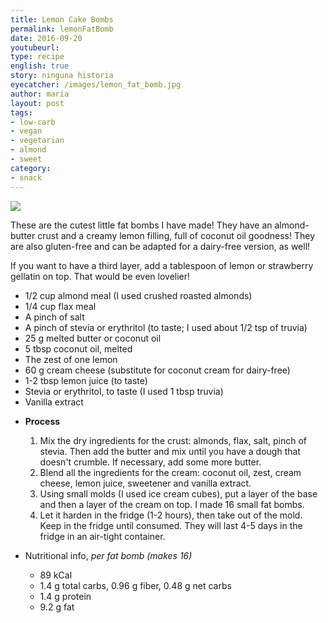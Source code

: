 ```yaml
---
title: Lemon Cake Bombs
permalink: lemonFatBomb
date: 2016-09-20
youtubeurl: 
type: recipe
english: true
story: ninguna historia
eyecatcher: /images/lemon_fat_bomb.jpg
author: maria
layout: post
tags:
- low-carb
- vegan
- vegetarian
- almond
- sweet
category:
- snack
---
```


<img src="https://farm1.staticflickr.com/624/30866633673_eb2994d19d_o_d.jpg" />

These are the cutest little fat bombs I have made! They have an almond-butter crust and a creamy lemon filling, full of coconut oil goodness! They are also gluten-free and can be adapted for a dairy-free version, as well!

If you want to have a third layer, add a tablespoon of lemon or strawberry gellatin on top. That would be even lovelier!


<ul>
    <li>1/2 cup almond meal (I used crushed roasted almonds)</li>
    <li>1/4 cup flax meal</li>
    <li>A pinch of salt</li>
    <li>A pinch of stevia or erythritol (to taste; I used about 1/2 tsp of truvia)</li>
    <li>25 g melted butter or coconut oil</li>
    <li>5 tbsp coconut oil, melted</li>
    <li>The zest of one lemon</li>
    <li>60 g cream cheese (substitute for coconut cream for dairy-free)</li>
    <li>1-2 tbsp lemon juice (to taste)</li>
    <li>Stevia or erythritol, to taste (I used 1 tbsp truvia)</li>
    <li>Vanilla extract</li>
</ul>

* **Process**
  1. Mix the dry ingredients for the crust: almonds, flax, salt, pinch of stevia. Then add the butter and mix until you have a dough that doesn't crumble. If necessary, add some more butter.
  2. Blend all the ingredients for the cream: coconut oil, zest, cream cheese, lemon juice, sweetener and vanilla extract.
  3. Using small molds (I used ice cream cubes), put a layer of the base and then a layer of the cream on top. I made 16 small fat bombs. 
  5. Let it harden in the fridge (1-2 hours), then take out of the mold. Keep in the fridge until consumed. They will last 4-5 days in the fridge in an air-tight container.

* Nutritional info, _per fat bomb (makes 16)_
  * 89 kCal
  * 1.4 g total carbs, 0.96 g fiber, 0.48 g net carbs
  * 1.4 g protein
  * 9.2 g fat
